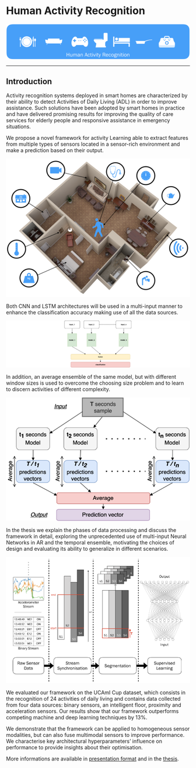 # Human Activity Recognition
![](https://github.com/SqrtPapere/ActivityRecognition_DeepLearning/blob/master/readme_images/presentation/ar.png)
___

## Introduction
Activity recognition systems deployed in smart homes are characterized by their ability to detect Activities of Daily Living (ADL) in order to improve assistance. Such solutions have been adopted by smart homes in practice and have delivered promising results for improving the quality of care services for elderly people and responsive assistance in emergency situations.

We propose a novel framework for activity Learning able to extract features from multiple types of sensors located in a sensor-rich environment and make a prediction based on their output.

![](https://github.com/SqrtPapere/ActivityRecognition_DeepLearning/blob/master/readme_images/presentation/home.png?s=10)

 Both CNN and LSTM architectures will be used in a multi-input manner to enhance the classification accuracy making use of all the data sources. 
 
![](https://github.com/SqrtPapere/ActivityRecognition_DeepLearning/blob/master/readme_images/presentation/framework.png)

In addition, an average ensemble of the same model, but with different window sizes is used to overcome the choosing size problem and to learn to discern activities of different complexity.

![](https://github.com/SqrtPapere/ActivityRecognition_DeepLearning/blob/master/readme_images/presentation/model-7-new.png)

In the thesis we explain the phases of data processing and discuss the framework in detail, exploring the unprecedented use of multi-input Neural Networks in AR and the temporal ensemble, motivating the choices of design and evaluating its ability to generalize in different scenarios.

![](https://github.com/SqrtPapere/ActivityRecognition_DeepLearning/blob/master/readme_images/presentation/frame.png)


We evaluated our framework on the UCAmI Cup dataset, which consists in the recognition of 24 activities of daily living and contains data collected from four data sources: binary sensors, an intelligent floor, proximity and acceleration sensors. Our results show that our framework outperforms competing machine and deep learning techniques by 13%.

We demonstrate that the framework can be applied to homogeneous sensor modalities, but can also fuse multimodal sensors to improve performance. We characterise key architectural hyperparameters’ influence on performance to provide insights about their optimisation.

More informations are available in [presentation format](https://github.com/SqrtPapere/ActivityRecognition_DeepLearning/blob/master/slidesThesis.pdf) and in the [thesis](https://github.com/SqrtPapere/ActivityRecognition_DeepLearning/blob/master/thesis.pdf).

